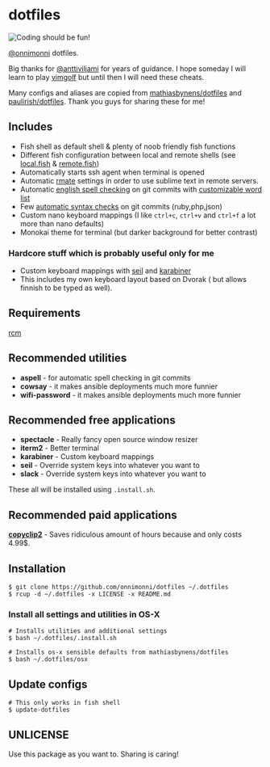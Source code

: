 # dotfiles
![Coding should be fun!](https://media.giphy.com/media/ytwDCq9aT3cgEyyYVO/giphy-tumblr.gif "Coding should be fun!")

[@onnimonni](https://github.com/onnimonni) dotfiles.

Big thanks for [@anttiviljami](https://github.com/anttiviljami) for years of guidance.
I hope someday I will learn to play [vimgolf](http://www.vimgolf.com/) but until then I will need these cheats.

Many configs and aliases are copied from [mathiasbynens/dotfiles](https://github.com/mathiasbynens/dotfiles/) and [paulirish/dotfiles](https://github.com/paulirish/dotfiles). Thank you guys for sharing these for me!

## Includes
- Fish shell as default shell & plenty of noob friendly fish functions
- Different fish configuration between local and remote shells (see [local.fish](config/fish/local.fish) & [remote.fish](config/fish/remote.fish))
- Automatically starts ssh agent when terminal is opened
- Automatic [rmate](https://github.com/aurora/rmate/blob/master/rmate) settings in order to use sublime text in remote servers.
- Automatic [english spell checking](git_template/hooks/prepare-commit-message) on git commits with [customizable word list](aspell.en.pws)
- Few [automatic syntax checks](git_template/hooks/pre-commit) on git commits (ruby,php,json)
- Custom nano keyboard mappings (I like `ctrl+c`, `ctrl+v` and `ctrl+f` a lot more than nano defaults)
- Monokai theme for terminal (but darker background for better contrast)

### Hardcore stuff which is probably useful only for me
- Custom keyboard mappings with [seil](https://pqrs.org/osx/karabiner/seil.html.en) and [karabiner](https://pqrs.org/osx/karabiner/)
- This includes my own keyboard layout based on Dvorak ( but allows finnish to be typed as well).

## Requirements
[rcm](https://github.com/thoughtbot/rcm)

## Recommended utilities

- **aspell** - for automatic spell checking in git commits
- **cowsay** - it makes ansible deployments much more funnier
- **wifi-password** - it makes ansible deployments much more funnier

## Recommended free applications
- **spectacle** - Really fancy open source window resizer
- **iterm2** - Better terminal
- **karabiner** - Custom keyboard mappings
- **seil** - Override system keys into whatever you want to
- **slack** - Override system keys into whatever you want to

These all will be installed using `.install.sh`.

## Recommended paid applications
**[copyclip2](https://fiplab.com/apps/copyclip-for-mac)** -
Saves ridiculous amount of hours because and only costs 4.99$.

## Installation
```
$ git clone https://github.com/onnimonni/dotfiles ~/.dotfiles
$ rcup -d ~/.dotfiles -x LICENSE -x README.md
```

### Install all settings and utilities in OS-X
```
# Installs utilities and additional settings
$ bash ~/.dotfiles/.install.sh

# Installs os-x sensible defaults from mathiasbynens/dotfiles
$ bash ~/.dotfiles/osx
```

## Update configs
```
# This only works in fish shell
$ update-dotfiles
```

## UNLICENSE
Use this package as you want to. Sharing is caring!


